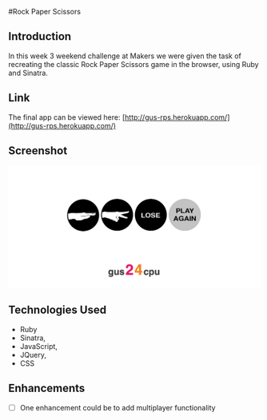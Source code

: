 #Rock Paper Scissors

Introduction
--------------------
In this week 3 weekend challenge at Makers we were given the task of recreating the classic Rock Paper Scissors game in the browser, using Ruby and Sinatra.

Link
---------------
The final app can be viewed here: [http://gus-rps.herokuapp.com/](http://gus-rps.herokuapp.com/)


Screenshot
---------------

![SCREEN_SHOT](./public/images/rpsscreenshot.png)


Technologies Used
--------------------------------

- Ruby
- Sinatra,
- JavaScript,
- JQuery,
- CSS

Enhancements
------------------
- [ ] One enhancement could be to add multiplayer functionality
